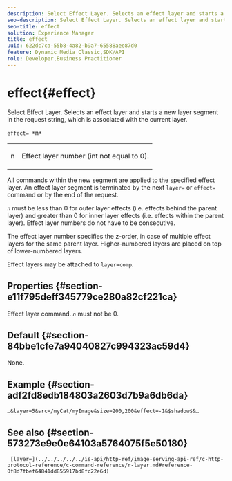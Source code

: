 ```yaml
---
description: Select Effect Layer. Selects an effect layer and starts a new layer segment in the request string, which is associated with the current layer.
seo-description: Select Effect Layer. Selects an effect layer and starts a new layer segment in the request string, which is associated with the current layer.
seo-title: effect
solution: Experience Manager
title: effect
uuid: 622dc7ca-55b8-4a82-b9a7-65588aee87d0
feature: Dynamic Media Classic,SDK/API
role: Developer,Business Practitioner
---
```


# effect{#effect}

Select Effect Layer. Selects an effect layer and starts a new layer segment in the request string, which is associated with the current layer.

 `effect= *`n`*`

<table id="simpletable_C48DABF486604D2B9F3CBC1CD01AC76D"> 
 <tr class="strow"> 
  <td class="stentry"> <p><span class="codeph"> <span class="varname"> n</span></span> </p> </td> 
  <td class="stentry"> <p>Effect layer number (int not equal to 0). </p></td> 
 </tr> 
</table>

All commands within the new segment are applied to the specified effect layer. An effect layer segment is terminated by the next `layer=` or `effect=` command or by the end of the request.

*`n`* must be less than 0 for outer layer effects (i.e. effects behind the parent layer) and greater than 0 for inner layer effects (i.e. effects within the parent layer). Effect layer numbers do not have to be consecutive.

The effect layer number specifies the z-order, in case of multiple effect layers for the same parent layer. Higher-numbered layers are placed on top of lower-numbered layers.

Effect layers may be attached to `layer=comp`.

## Properties {#section-e11f795deff345779ce280a82cf221ca}

Effect layer command. *`n`* must not be 0.

## Default {#section-84bbe1cfe7a94040827c994323ac59d4}

None.

## Example {#section-adf2fd8edb184803a2603d7b9a6db6da}

`…&layer=5&src=/myCat/myImage&size=200,200&effect=-1&$shadow$&…`

## See also {#section-573273e9e0e64103a5764075f5e50180}

` [layer=](../../../../../is-api/http-ref/image-serving-api-ref/c-http-protocol-reference/c-command-reference/r-layer.md#reference-0f8d7fbef64841dd855917bd8fc22e6d)` 
